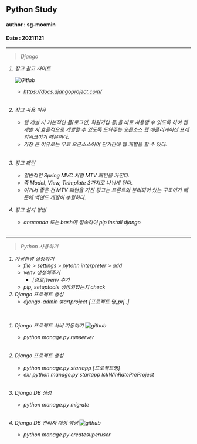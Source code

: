## Python Study
#### author : sg-moomin
#### Date : 20211121

---
> <em>  Django

  1. 장고 참고 사이트

      ![Gitlab](https://cdn.discordapp.com/attachments/911905192407101463/911905262871384064/unknown.png)

      - https://docs.djangoproject.com/
      <br>
  1. 장고 사용 이유
      - 웹 개발 시 기본적인 폼(로그인, 회원가입 등)을 바로 사용할 수 있도록 하여 웹 개발 시 효율적으로 개발할 수 있도록 도와주는 오픈소스 웹 애플리케이션 프레임워크이기 때문이다.
      - 가장 큰 이유로는 무료 오픈소스이며 단기간에 웹 개발을 할 수 있다.
      <br>
  1. 장고 패턴
      - 일반적인 Spring MVC 처럼 MTV 패턴을 가진다.
      - 즉 Model, View, Telmplate 3가지로 나뉘게 된다.
      - 여기서 좋은 건 MTV 패턴을 가진 장고는 프론트와 분리되어 있는 구조이기 때문에 백앤드 개발이 수월하다.  

  1. 장고 설치 방법
      - anaconda 또는 bash에 접속하여 pip install django
      <br>

---
> <em>  Python 사용하기

  1. 가상환경 설정하기
      - file > settings > pytohn interpreter > add
      - venv 생성해주기
        - [경로]\venv 추가
      - pip, setuptools 생성되었는지 check
    <br>
  1. Django 프로젝트 생성
       - django-admin startproject [프로젝트 명_prj .]
  <br>


  1. Django 프로젝트 서버 가동하기
      ![github](https://cdn.discordapp.com/attachments/911905192407101463/911907690891083806/unknown.png)
       - python manage.py runserver
       <br>
  1. Django 프로젝트 생성
      - python manage.py startapp [프로젝트명]
      - ex) python manage.py startapp lckWinRatePreProject
      <br>

  1. Django DB 생성
       - python manage.py migrate
       <br>

  1. Django DB 관리자 계정 생성
      ![github](https://cdn.discordapp.com/attachments/911905192407101463/911908246346944582/unknown.png)
      - python manage.py createsuperuser
        <br>
